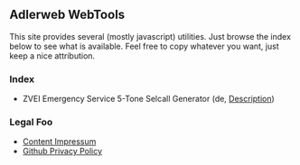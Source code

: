 ## Adlerweb WebTools

This site provides several (mostly javascript) utilities. Just browse the index below to see what is available. Feel free to copy whatever you want, just keep a nice attribution.

### Index

 * ZVEI Emergency Service 5-Tone Selcall Generator (de, [Description](https://www.adlerweb.info/blog/2015/09/10/online-zvei5-ton-folgen-tongeber-via-html5js/))

### Legal Foo

 * [Content Impressum](https://www.adlerweb.info/blog/about-me/)
 * [Github Privacy Policy](https://help.github.com/articles/github-privacy-statement/)
